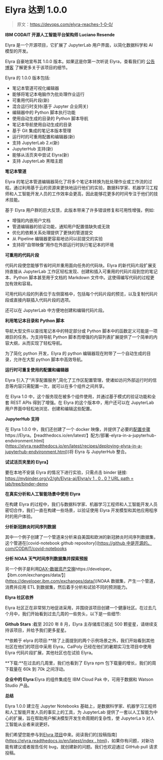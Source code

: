 # Elyra 达到 1.0.0

> 原文：<https://devops.com/elyra-reaches-1-0-0/>

**IBM CODAIT 开源人工智能平台架构师 Luciano Resende**

Elyra 是一个开源项目，它扩展了 JupyterLab 用户界面，以简化数据科学和 AI 模型的开发。

Elyra 自豪地宣布其 1.0.0 版本。如果这是你第一次听说 Elyra，查看我们的 [公告博客](https://developer.ibm.com/technologies/artificial-intelligence/blogs/open-source-elyra-ai-toolkit-simplifies-data-model-development/) 了解更多关于该项目的细节。

Elyra 的 1.0.0 版本包括:

*   笔记本管道可视化编辑器
*   能够将笔记本电脑作为批处理作业运行
*   可重用代码片段(新)
*   混合运行时支持(基于 Jupyter 企业网关)
*   编辑器中的 Python 脚本执行功能
*   使用自动生成的目录的 Python 脚本导航
*   笔记本导航使用自动生成的目录
*   基于 Git 集成的笔记本版本管理
*   运行时的可重用配置和编辑器(新)
*   支持 JupyterLab 2.x(新)
*   JupyterHub 支持(新)
*   能够从活页夹中尝试 Elyra(新)
*   支持 JupyterLab 黑暗主题

**笔记本管道**

Elyra 的笔记本管道编辑器简化了将多个笔记本转换为批处理作业或工作流的过程。通过利用基于云的资源来更快地运行他们的实验，数据科学家、机器学习工程师和人工智能开发人员的工作效率会更高，因此能够花更多的时间专注于他们的技术技能。

基于 Elyra 用户群的巨大反馈，此版本带来了许多错误修复和可用性增强，例如:

*   增强的内嵌用户文档
*   管道编辑器的验证功能，通知用户配置值缺失或无效
*   优化的依赖关系处理提供了更快的管道提交
*   从 Pipeline 编辑器更容易地访问以前提交的实验
*   支持将“自带映像”用作在外部运行时执行笔记本的环境

**可重用的代码片段**

代码片段使您能够节省时间并重用面向任务的代码块。Elyra 的新代码片段扩展支持直接从 JupyterLab 工作区轻松发现、创建和插入可重用的代码片段到您的笔记本、Python 脚本甚至用于文档的 Markdown 文件中。这使得编写代码的过程更加有效和容易。

可用代码片段的列表位于左侧窗格中，包括每个代码片段的预览，以及复制代码片段或直接内联插入代码片段的选项。

还可以在 JupyterLab 中方便地创建和编辑代码片段。

**利用笔记本目录和 Python 脚本**

导航大型文件以查找笔记本中的特定部分或 Python 脚本中的函数定义可能是一项艰巨的任务。为支持导航 Python 脚本而增强的内容列表扩展提供了一个简单的内容大纲，从而实现了轻松导航。

为了简化 python 开发，Elyra 的 python 编辑器现在附带了一个自动生成的目录，允许在大型 python 脚本中高效导航。

**运行时可重复使用的配置和编辑器**

Elyra 引入了“共享配置服务”,简化了工作区配置管理，使诸如访问外部运行时的信息等内容只需配置一次，就可以在多个组件之间共享。

在 Elyra 1.0 中，这个服务现在被多个组件使用，并通过基于模式的验证功能和全套 REST APIs 得到了增强。在 Elyra 的这个版本中，用户还可以在 JupyterLab 用户界面中轻松地浏览、创建和编辑这些配置。

**JupyterHub 支持**

在 Elyra 1.0.0 中，我们还创建了一个 docker 映像，并提供了必要的[配置步骤]([)https://Elyra。【readthedocs.io/en/latest/】<wbr>配方/部署-elyra-in-a-<wbr>jupyterhub-endvironment.html](https://elyra.readthedocs.io/en/latest/recipes/deploying-elyra-in-a-jupyterhub-endvironment.html))将 Elyra 与 JupyterHub 整合。

**试试活页夹里的 Elyra】**

要在本地不安装 Elyra 的情况下进行实验，只需点击 binder 链接:
 [https://mybinder.org/v2/gh/<wbr>Elyra-ai/Elyra/v 1 . 0 . 0？URL path =<wbr>lab/tree/binder-demo](https://mybinder.org/v2/gh/elyra-ai/elyra/v1.0.0?urlpath=lab/tree/binder-demo)

**在真实分析和人工智能场景中使用 Elyra**

在构建 Elyra 的过程中，我们与数据科学家、机器学习工程师和人工智能开发人员密切合作，我们一直在构建一些场景，以验证使用 Elyra 开发模型和其他应用程序时的用户体验。

**分析新冠肺炎时间序列数据**

其中一个例子创建了一个管道来分析来自美国和欧洲的新冠肺炎时间序列数据集，这个管道在[covid-notebook github repository]([https://github 中是开源的。<wbr>com/CODAIT/covid-notebooks](https://github.com/CODAIT/covid-notebooks)

**分析 NOAA 天气时间序列数据集并探索预报**

另一个例子是利用[DAX–数据资产交换]([)https://developer。【ibm.com/exchanges/data/】](https://developer.ibm.com/exchanges/data/))NOAA 数据集，产生一个管道，消费并应用 ETL 到数据集，然后着手分析和试验不同的预测能力。

**Elyra 社区收养**

Elyra 社区正在非常努力地促进采用，并围绕该项目创建一个健康社区。在过去几个月中，我们开始看到过去几周的一些势头，以下是一些细节:

**Github Stars** :截至 2020 年 8 月，Elyra 主存储库已接近 500 颗星星，请继续支持该项目，并给予我们更多星星。

**依赖于 elyra 的项目:**除了上面提到的两个示例场景之外，我们开始看到其他社区在他们的项目中采用 Elyra，CalPoly 已经在他们的暑期实习生项目中使用 Elyra 代码片段扩展，其他社区也在试验 Elyra。

**下载:**在过去的几周里，我们也看到了 Elyra npm 包下载量的增长，我们的周下载量在 60k 到 70k 之间浮动。

**企业中的 Elyra**:Elyra 的组件集成在 IBM Cloud Pak 中，可用于数据和 Watson Studio 产品。

**总结**

Elyra 1.0.0 建立在 Jupyter Notebooks 基础上，是数据科学家、机器学习工程师和人工智能开发人员的事实上的工具，为 JupyterLab 提供了一套以人工智能为中心的扩展，旨在帮助用户解决模型开发生命周期的复杂性，使 JupyterLa <wbr> b 对人工智能从业者来说更好。

我们希望您能参与到[Elyra 项目]([https://github.com/elyra-ai/<wbr>Elyra/](https://github.com/elyra-ai/elyra/))中来。阅读我们的[投稿指南]([https://elyra.readthedocs.io/<wbr>en/latest/index . html](https://elyra.readthedocs.io/en/latest/index.html))，如果你有问题，对新功能有建议或者报告任何 bug，就创建新的问题。我们也欢迎通过 GitHub pull 请求投稿。